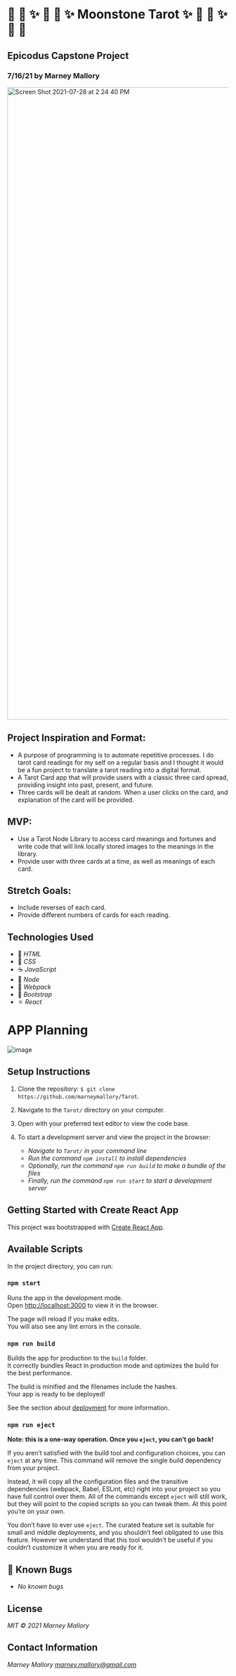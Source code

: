# 🌙 🔮 ✨ 🌙 🔮 ✨ Moonstone Tarot ✨ 🔮 🌙 ✨ 🔮 🌙 

## Epicodus Capstone Project 

### 7/16/21 by Marney Mallory

<img width="1440" alt="Screen Shot 2021-07-28 at 2 24 40 PM" src="https://user-images.githubusercontent.com/79782193/127410336-2b8c1dee-9b3b-4477-b900-d8bb05144bef.png">

## Project Inspiration and Format: 
- A purpose of programming is to automate repetitive processes. I do tarot card readings for my self on a regular basis and I thought it would be a fun project to translate a tarot reading into a digital format.
- A Tarot Card app that will provide users with a classic three card spread, providing insight into past, present, and future. 
- Three cards will be dealt at random. When a user clicks on the card, and explanation of the card will be provided. 


## MVP:
- Use a Tarot Node Library to access card meanings and fortunes and write code that will link locally stored images to the meanings in the library.
- Provide user with three cards at a time, as well as meanings of each card.

## Stretch Goals:
- Include reverses of each card.
- Provide different numbers of cards for each reading. 

## Technologies Used

* 📝 _HTML_
* 🎨 _CSS_
* ☕ _JavaScript_
* 🧭 _Node_
* 💾 _Webpack_
* 🥾 _Bootstrap_
* ⚛ _React_

# APP Planning
![image](https://user-images.githubusercontent.com/79782193/127186564-52f73273-87b7-460f-a622-3222b8d9edad.png)

## Setup Instructions

1. Clone the repository: `$ git clone https://github.com/marneymallory/Tarot`.
2. Navigate to the `Tarot/` directory on your computer.
3. Open with your preferred text editor to view the code base.
4. To start a development server and view the project in the browser:

    * _Navigate to `Tarot/` in your command line_
    * _Run the command `npm install` to install dependencies_
    * _Optionally, run the command `npm run build` to make a bundle of the files_
    * _Finally, run the command `npm run start` to start a development server_

## Getting Started with Create React App

This project was bootstrapped with [Create React App](https://github.com/facebook/create-react-app).

## Available Scripts

In the project directory, you can run:

### `npm start`

Runs the app in the development mode.\
Open [http://localhost:3000](http://localhost:3000) to view it in the browser.

The page will reload if you make edits.\
You will also see any lint errors in the console.

### `npm run build`

Builds the app for production to the `build` folder.\
It correctly bundles React in production mode and optimizes the build for the best performance.

The build is minified and the filenames include the hashes.\
Your app is ready to be deployed!

See the section about [deployment](https://facebook.github.io/create-react-app/docs/deployment) for more information.

### `npm run eject`

**Note: this is a one-way operation. Once you `eject`, you can’t go back!**

If you aren’t satisfied with the build tool and configuration choices, you can `eject` at any time. This command will remove the single build dependency from your project.

Instead, it will copy all the configuration files and the transitive dependencies (webpack, Babel, ESLint, etc) right into your project so you have full control over them. All of the commands except `eject` will still work, but they will point to the copied scripts so you can tweak them. At this point you’re on your own.

You don’t have to ever use `eject`. The curated feature set is suitable for small and middle deployments, and you shouldn’t feel obligated to use this feature. However we understand that this tool wouldn’t be useful if you couldn’t customize it when you are ready for it.

## 🐛 Known Bugs
* _No known bugs_

## License
_MIT © 2021 Marney Mallory_

## Contact Information
_Marney Mallory <marney.mallory@gmail.com>_

